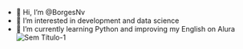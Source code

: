 - 👋 Hi, I’m @BorgesNv
- 👀 I’m interested in development and data science
- 🌱 I’m currently learning Python and improving my English on Alura <br>
![Sem Título-1](https://github.com/BorgesNv/BorgesNv/assets/159856124/16281af4-f577-4442-ba1c-95ddf80c54b3)

<!---
BorgesNv/BorgesNv is a ✨ special ✨ repository because its `README.md` (this file) appears on your GitHub profile.
You can click the Preview link to take a look at your changes.
--->
